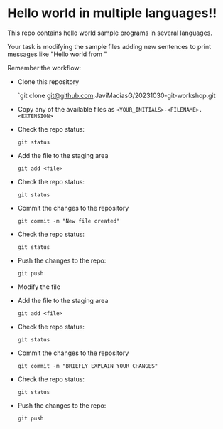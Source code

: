 # Hello world in multiple languages!!

This repo contains hello world sample programs in several languages.

Your task is modifying the sample files adding new sentences to print
messages like "Hello world from <your name>"

Remember the workflow:

+ Clone this repository

  `git clone git@github.com:JaviMaciasG/20231030-git-workshop.git
  
+ Copy any of the available files as `<YOUR_INITIALS>-<FILENAME>.<EXTENSION>`

+ Check the repo status:

  `git status`
  
+ Add the file to the staging area

  `git add <file>`
  
+ Check the repo status:

  `git status`
  
+ Commit the changes to the repository

  `git commit -m "New file created"`
  
+ Check the repo status:

  `git status`
  
+ Push the changes to the repo:

  `git push`
  
  

+ Modify the file

+ Add the file to the staging area

  `git add <file>`
  
+ Check the repo status:

  `git status`
  
+ Commit the changes to the repository

  `git commit -m "BRIEFLY EXPLAIN YOUR CHANGES"`
  
+ Check the repo status:

  `git status`
  
+ Push the changes to the repo:

  `git push`



  
  
